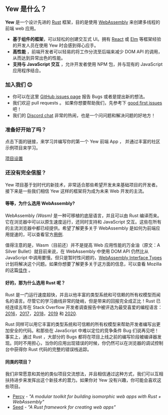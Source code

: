 ## Yew 是什么？

**Yew** 是一个设计先进的 [Rust](https://www.rust-lang.org/) 框架，目的是使用 [WebAssembly](https://webassembly.org/) 来创建多线程的前端 web 应用。

- **基于组件的框架**，可以轻松的创建交互式 UI。拥有 [React](https://reactjs.org/) 或 [Elm](https://elm-lang.org/) 等框架经验的开发人员在使用 Yew 时会感到得心应手。
- **高性能** ，前端开发者可以轻易的将工作分流至后端来减少 DOM API 的调用，从而达到异常出色的性能。
- **支持与 JavaScript 交互** ，允许开发者使用 NPM 包，并与现有的 JavaScript 应用程序结合。

### 加入我们 😊

- 你可以在这里 [GitHub issues page](https://github.com/yewstack/yew/issues) 报告 Bugs 或者是提出新的想法。
- 我们欢迎 pull requests 。 如果你想要帮助我们，先参考下 [good first issues](https://github.com/yewstack/yew/issues?q=is%3Aopen+is%3Aissue+label%3A%22good+first+issue%22) 吧！
- 我们的 [Discord chat](https://discord.gg/VQck8X4) 非常的热闹，也是一个问问题和解决问题的好地方！

### 准备好开始了吗？

点击下面的链接，来学习并编写你的第一个 Yew 前端 App ， 并通过丰富的社区示例项目来学习。

[项目设置](getting-started/project-setup.md)

### 还没有完全信服？

Yew 项目基于划时代的新技术，非常适合那些希望开发未来基础项目的开发者。接下来是一些我们相信 Yew 这样的框架将为成为未来 Web 开发的主流。

#### 等等，为什么选用 WebAssembly?

WebAssembly *(Wasm)* 是一种可移植的底层语言，并且可以由 Rust 编译而来。它在浏览器中可以以原生速度运行，还同时支持和 JavaScript 交互。这些在所有的主流浏览器中都已经提供。希望了解更多关于 WebAssembly 是如何为前端应用提速的，可以查看官方[用例](https://webassembly.org/docs/use-cases/).

值得注意的是，Wasm（目前还）并不是提高 Web 应用性能的万金油（原文：A Silver Bullet）就目前来说，在 WebAssembly 中使用 DOM API 仍然比从 JavaScript 中调用要慢。但只是暂时性问题的，[WebAssembly Interface Types](https://github.com/WebAssembly/interface-types/blob/master/proposals/interface-types/Explainer.md) 计划将解决这个问题。如果你想要了解更多关于这方面的信息，可以查看 Mozilla 的这篇[佳作](https://hacks.mozilla.org/2019/08/webassembly-interface-types/) 。

#### 好的，那为什么选用 Rust 呢？

Rust 是一门运行速度超快，并且以他丰富的类型系统和可信赖的所有权模型而闻名的语言。尽管它的学习曲线非常的陡峭，但是带来的回报完全成正比！Rust 已经连续五年在 Stack Overflow 开发者调查报告中被评选为最受喜爱的编程语言：[2016](https://insights.stackoverflow.com/survey/2016#technology-most-loved-dreaded-and-wanted)，[2017](https://insights.stackoverflow.com/survey/2017#most-loved-dreaded-and-wanted)，[2018](https://insights.stackoverflow.com/survey/2018#technology-_-most-loved-dreaded-and-wanted-languages)，[2019](https://insights.stackoverflow.com/survey/2019#technology-_-most-loved-dreaded-and-wanted-languages) 和 [2020](https://insights.stackoverflow.com/survey/2020#most-loved-dreaded-and-wanted).

Rust 同样可以用它丰富的类型系统和可信赖的所有权模型来帮助开发者编写出更加安全的代码。和那些在 JavaScript 中难以定位的竞争条件 Bug 们说再见吧！ 事实上，通过 Rust ，大部分的 Bugs 都将在项目上线之前的编写阶段被编译器发现。同时不用担心，当你的应用出现错误的时候，你仍然可以在浏览器的调试控制台中获得你 Rust 代码的完整的错误栈追踪。

#### 同类的项目？

我们非常愿意和其他的类似项目交流想法，并且相信通过这种方式，我们可以互相扶持进步来发挥出这个新技术的潜力。如果你对 Yew 没有兴趣，你可能会喜欢这些项目。

- [Percy](https://github.com/chinedufn/percy) - *"A modular toolkit for building isomorphic web apps with Rust + WebAssembly"*
- [Seed](https://github.com/seed-rs/seed) - *"A Rust framework for creating web apps"*
